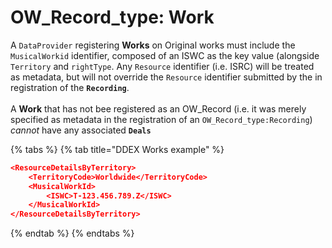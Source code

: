 # OW\_Record\_type: Work

A `DataProvider` registering **Works** on Original works must include the `MusicalWorkid` identifier, composed of an ISWC as the key value (alongside `Territory` and `rightType`.  Any `Resource` identifier (i.e. ISRC)  will be treated as metadata, but will not override the `Resource` identifier submitted by the in registration of the **`Recording`**.\
\
A **Work** that has not bee registered as an OW\_Record (i.e. it was merely specified as metadata in the registration of an `OW_Record_type:Recording`) _cannot_ have any associated **`Deals`**


{% tabs %}
{% tab title="DDEX Works example" %}
```json
<ResourceDetailsByTerritory>
    <TerritoryCode>Worldwide</TerritoryCode>
    <MusicalWorkId>
        <ISWC>T-123.456.789.Z</ISWC>
    </MusicalWorkId>
</ResourceDetailsByTerritory>
```
{% endtab %}
{% endtabs %}